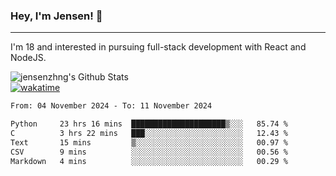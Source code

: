 ### Hey, I'm Jensen! 👋

---

I'm 18 and interested in pursuing full-stack development with React and NodeJS.

![jensenzhng's Github Stats](https://github-readme-stats.vercel.app/api?username=jensenzhng&theme=dark&show_icons=true&count_private=true)
<br />
[![wakatime](https://wakatime.com/badge/user/cbfc263d-3611-4e36-8278-8fad45fe3f62.svg)](https://wakatime.com/@cbfc263d-3611-4e36-8278-8fad45fe3f62)

<!--START_SECTION:waka-->

```txt
From: 04 November 2024 - To: 11 November 2024

Python     23 hrs 16 mins  █████████████████████▒░░░   85.74 %
C          3 hrs 22 mins   ███░░░░░░░░░░░░░░░░░░░░░░   12.43 %
Text       15 mins         ▒░░░░░░░░░░░░░░░░░░░░░░░░   00.97 %
CSV        9 mins          ░░░░░░░░░░░░░░░░░░░░░░░░░   00.56 %
Markdown   4 mins          ░░░░░░░░░░░░░░░░░░░░░░░░░   00.29 %
```

<!--END_SECTION:waka-->
